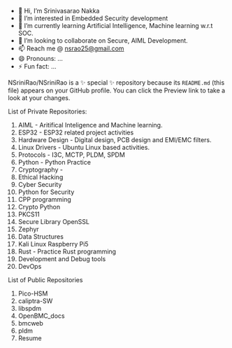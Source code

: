 - 👋 Hi, I’m Srinivasarao Nakka
- 👀 I’m interested in Embedded Security development
- 🌱 I’m currently learning Artificial Intelligence, Machine learning w.r.t SOC.
- 💞️ I’m looking to collaborate on Secure, AIML Development.
- 📫 Reach me @ nsrao25@gmail.com
- 😄 Pronouns: ...
- ⚡ Fun fact: ...

NSriniRao/NSriniRao is a ✨ special ✨ repository because its `README.md` (this file) appears on your GitHub profile.
You can click the Preview link to take a look at your changes.

List of Private Repositories:
1. AIML - Aritifical Inteligence and Machine learning.
2. ESP32 - ESP32 related project activities
3. Hardware Design - Digital design, PCB design and EMI/EMC filters.
4. Linux Drivers - Ubuntu Linux based activities.
5. Protocols - I3C, MCTP, PLDM, SPDM
6. Python - Python Practice
7. Cryptography -
8. Ethical Hacking
9. Cyber Security
10. Python for Security
11. CPP programming
12. Crypto Python
13. PKCS11
14. Secure Library OpenSSL
15. Zephyr
16. Data Structures
17. Kali Linux Raspberry Pi5
18. Rust  - Practice Rust programming
19. Development and Debug tools
20. DevOps

List of Public Repositories
1. Pico-HSM
2. caliptra-SW
3. libspdm
4. OpenBMC_docs
5. bmcweb
6. pldm
7. Resume
    

